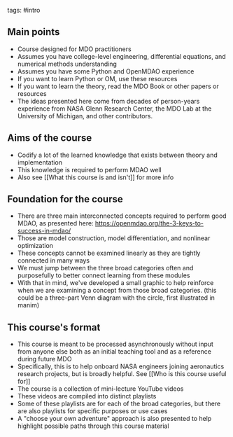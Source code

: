 tags: #intro


## Main points
- Course designed for MDO practitioners
- Assumes you have college-level engineering, differential equations, and numerical methods understanding
- Assumes you have some Python and OpenMDAO experience
- If you want to learn Python or OM, use these resources
- If you want to learn the theory, read the MDO Book or other papers or resources
- The ideas presented here come from decades of person-years experience from NASA Glenn Research Center, the MDO Lab at the University of Michigan, and other contributors.

## Aims of the course
- Codify a lot of the learned knowledge that exists between theory and implementation
- This knowledge is required to perform MDAO well
- Also see [[What this course is and isn't]] for more info

## Foundation for the course
- There are three main interconnected concepts required to perform good MDAO, as presented here: https://openmdao.org/the-3-keys-to-success-in-mdao/
- Those are model construction, model differentiation, and nonlinear optimization
- These concepts cannot be examined linearly as they are tightly connected in many ways
- We must jump between the three broad categories often and purposefully to better connect learning from these modules
- With that in mind, we've developed a small graphic to help reinforce when we are examining a concept from those broad categories. (this could be a three-part Venn diagram with the circle, first illustrated in manim)

## This course's format
- This course is meant to be processed asynchronously without input from anyone else both as an initial teaching tool and as a reference during future MDO
- Specifically, this is to help onboard NASA engineers joining aeronautics research projects, but is broadly helpful. See [[Who is this course useful for]]
- The course is a collection of mini-lecture YouTube videos
- These videos are compiled into distinct playlists
- Some of these playlists are for each of the broad categories, but there are also playlists for specific purposes or use cases
- A "choose your own adventure" approach is also presented to help highlight possible paths through this course material